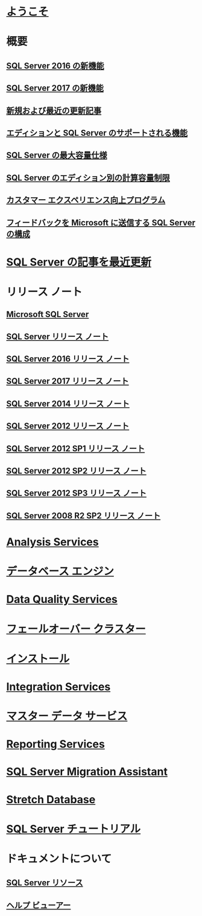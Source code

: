 # [ようこそ](sql-server-technical-documentation.md)


# 概要

## [SQL Server 2016 の新機能](what-s-new-in-sql-server-2016.md)

## [SQL Server 2017 の新機能](what-s-new-in-sql-server-2017.md)

## [新規および最近の更新記事](new-updated-sql-server.md)

## [エディションと SQL Server のサポートされる機能](editions-and-components-of-sql-server-2016.md)

## [SQL Server の最大容量仕様](maximum-capacity-specifications-for-sql-server.md)

## [SQL Server のエディション別の計算容量制限](compute-capacity-limits-by-edition-of-sql-server.md)

## [カスタマー エクスペリエンス向上プログラム](customer-experience-improvement-program-for-sql-server-data-tools.md)

## [フィードバックを Microsoft に送信する SQL Server の構成](sql-server-customer-feedback.md)


# [SQL Server の記事を最近更新](sql-server-new-updated-sql-docs-pr.md)


# リリース ノート


## [Microsoft SQL Server](../release-notes/microsoft-sql-server.md)

## [SQL Server リリース ノート](../release-notes/sql-server-release-notes.md)

## [SQL Server 2016 リリース ノート](sql-server-2016-release-notes.md)

## [SQL Server 2017 リリース ノート](sql-server-2017-release-notes.md)


## [SQL Server 2014 リリース ノート](../release-notes/sql-server-2014-release-notes.md)

## [SQL Server 2012 リリース ノート](../release-notes/sql-server-2012-release-notes.md)

## [SQL Server 2012 SP1 リリース ノート](../release-notes/sql-server-2012-sp1-release-notes.md)

## [SQL Server 2012 SP2 リリース ノート](../release-notes/sql-server-2012-sp2-release-notes.md)

## [SQL Server 2012 SP3 リリース ノート](../release-notes/sql-server-2012-sp3-release-notes.md)

## [SQL Server 2008 R2 SP2 リリース ノート](../release-notes/sql-server-2008-r2-sp2-release-notes.md)


# [Analysis Services](../analysis-services/analysis-services.md)

# [データベース エンジン](../database-engine/configure-windows/sql-server-database-engine.md)

# [Data Quality Services](../data-quality-services/data-quality-services.md)

# [ フェールオーバー クラスター](../sql-server/failover-clusters/install/sql-server-failover-cluster-installation.md)

# [インストール](../sql-server/install/planning-a-sql-server-installation.md)

# [Integration Services](../integration-services/sql-server-integration-services.md)

# [マスター データ サービス](../master-data-services/master-data-services-overview-mds.md)

# [Reporting Services](../reporting-services/create-deploy-and-manage-mobile-and-paginated-reports.md)

# [SQL Server Migration Assistant](../ssma/sql-server-migration-assistant.md)

# [Stretch Database](../sql-server/stretch-database/stretch-database.md)

# [SQL Server チュートリアル](tutorials-for-sql-server-2016.md)


# ドキュメントについて

## [SQL Server リソース](sql-server-resources.md)

## [ヘルプ ビューアー](../release-notes/sql-server-help-installation.md)

